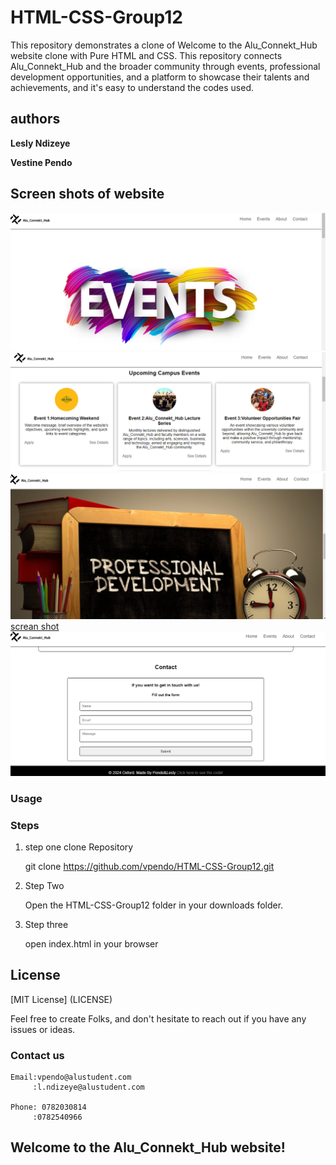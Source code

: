 # HTML-CSS-Group12
This repository demonstrates a clone of Welcome to the Alu_Connekt_Hub website clone with Pure HTML and CSS. This repository connects Alu_Connekt_Hub and the broader community through events, professional development opportunities, and a platform to showcase their talents and achievements, and it's easy to understand the codes used.

## authors
**Lesly Ndizeye**

**Vestine Pendo**

## Screen shots of website
![screan shot](screenshot/event1.png)
![screan shot](screenshot/event2.png)
![screan shot](screenshot/event3.png)
[screan shot](screenshot/event4.png)
![screan shot](screenshot/event6.png)

### Usage
### Steps
1.  step one clone Repository

     git clone https://github.com/vpendo/HTML-CSS-Group12.git

2. Step Two

    Open the HTML-CSS-Group12 folder in your downloads folder.

3. Step three

    open index.html in your browser
## License
   [MIT License] (LICENSE)

   Feel free to create Folks, and don't hesitate to reach out if you have any issues or ideas.
### Contact us
    Email:vpendo@alustudent.com
         :l.ndizeye@alustudent.com

    Phone: 0782030814
         :0782540966
         
## Welcome to the Alu_Connekt_Hub website! 


